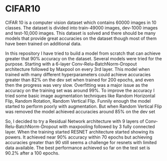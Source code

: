 # CIFAR10

 CIFAR 10 is a computer vision dataset which contains 60000 images in 10 classes. The dataset is divided into train-49000 images, dev-1000 images and test-10,000 images. 
 This dataset is solved and there should be many models that provide great accuracies on the dataset though most of them have been trained on additional data.
 
 In this repository I have tried to build a model from scratch that can achieve greater that 90% accuracy on the dataset. Several models were tried for the purpose. Starting with a 6-layer Conv-Relu-BatchNorm-Dropout architecture followed by Maxpool on every 3rd layer. This model when trained with many different hyperparameters could achieve accuracies greater than 82% on the dev set when trained for 200 epochs, and even then the progress was very slow. Overfitting was a major issue as the accuracy on the training set was around 99%. To improve the accuracy I tried some basic image augmentation techniques like Random Horizontal Flip, Random Rotation, Random Vertical Flip. Funnily enough the model started to perform poorly with augmentation. But when Random Vertical Flip was removed the model achieved accuracies around 85% on the dev set
 
 So, I decided to try a Residual Network architecture with 9 layers of Conv-Relu-BatchNorm-Dropout with maxpooling followed by 3 fully connected layer. When the training started RESNET architecture started showing its powers. It achieved near 90% accuracy within 70 epochs but achieving accuracies greater than 90 still seems a challenge for resnets with limited data available. The best performance achieved so far on the test set is 90.2% after a 100 epochs.
